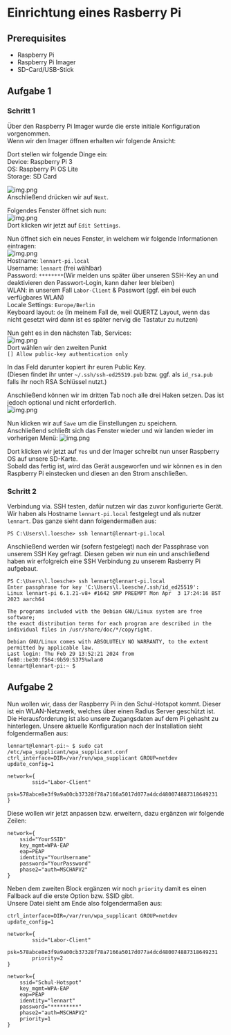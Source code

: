 # Einrichtung eines Rasberry Pi

## Prerequisites
- Raspberry Pi
- Raspberry Pi Imager
- SD-Card/USB-Stick

## Aufgabe 1
### Schritt 1
Über den Raspberry Pi Imager wurde die erste initiale Konfiguration vorgenommen.\
Wenn wir den Imager öffnen erhalten wir folgende Ansicht:

Dort stellen wir folgende Dinge ein:\
Device: Raspberry Pi 3\
OS: Raspberry Pi OS Lite\
Storage: SD Card

![img.png](assets/foto1.png)\
Anschließend drücken wir auf `Next`.

Folgendes Fenster öffnet sich nun:\
![img.png](assets/foto2.png)\
Dort klicken wir jetzt auf `Edit Settings`.

Nun öffnet sich ein neues Fenster, in welchem wir folgende Informationen eintragen:\
![img.png](assets/foto3.png)\
Hostname: `lennart-pi.local`\
Username: `lennart` (frei wählbar)\
Password: `********`(Wir melden uns später über unseren SSH-Key an und deaktivieren den Passwort-Login, kann daher leer bleiben)\
WLAN: in unserem Fall `Labor-Client` & Passwort (ggf. ein bei euch verfügbares WLAN)\
Locale Settings: `Europe/Berlin`\
Keyboard layout: `de` (In meinem Fall de, weil QUERTZ Layout, wenn das nicht gesetzt wird dann ist es später nervig die Tastatur zu nutzen)

Nun geht es in den nächsten Tab, Services:\
![img.png](assets/foto4.png)\
Dort wählen wir den zweiten Punkt\
`[] Allow public-key authentication only`

In das Feld darunter kopiert ihr euren Public Key.\
(Diesen findet ihr unter `~/.ssh/ssh-ed25519.pub` bzw. ggf. als `id_rsa.pub` falls ihr noch RSA Schlüssel nutzt.)

Anschließend können wir im dritten Tab noch alle drei Haken setzen.
Das ist jedoch optional und nicht erforderlich.\
![img.png](assets/foto5.png)

Nun klicken wir auf `Save` um die Einstellungen zu speichern.\
Anschließend schließt sich das Fenster wieder und wir landen wieder im vorherigen Menü:
![img.png](assets/foto2.png)

Dort klicken wir jetzt auf `Yes` und der Imager schreibt nun unser Raspberry OS auf unsere SD-Karte.\
Sobald das fertig ist, wird das Gerät ausgeworfen und wir können es in den Raspberry Pi einstecken und diesen an den Strom anschließen.

### Schritt 2
Verbindung via. SSH testen, dafür nutzen wir das zuvor konfigurierte Gerät.
Wir haben als Hostname `lennart-pi.local` festgelegt und als nutzer `lennart`.
Das ganze sieht dann folgendermaßen aus:
```
PS C:\Users\l.loesche> ssh lennart@lennart-pi.local
```
Anschließend werden wir (sofern festgelegt) nach der Passphrase von unserem SSH Key gefragt.
Diesen geben wir nun ein und anschließend haben wir erfolgreich eine SSH Verbindung zu unserem Rasberry Pi aufgebaut.
```
PS C:\Users\l.loesche> ssh lennart@lennart-pi.local
Enter passphrase for key 'C:\Users\l.loesche/.ssh/id_ed25519':
Linux lennart-pi 6.1.21-v8+ #1642 SMP PREEMPT Mon Apr  3 17:24:16 BST 2023 aarch64

The programs included with the Debian GNU/Linux system are free software;
the exact distribution terms for each program are described in the
individual files in /usr/share/doc/*/copyright.

Debian GNU/Linux comes with ABSOLUTELY NO WARRANTY, to the extent
permitted by applicable law.
Last login: Thu Feb 29 13:52:21 2024 from fe80::be30:f564:9b59:5375%wlan0
lennart@lennart-pi:~ $
```

## Aufgabe 2
Nun wollen wir, dass der Raspberry Pi in den Schul-Hotspot kommt.
Dieser ist ein WLAN-Netzwerk, welches über einen Radius Server geschützt ist.
Die Herausforderung ist also unsere Zugangsdaten auf dem Pi gehasht zu hinterlegen.
Unsere aktuelle Konfiguration nach der Installation sieht folgendermaßen aus:
```
lennart@lennart-pi:~ $ sudo cat /etc/wpa_supplicant/wpa_supplicant.conf
ctrl_interface=DIR=/var/run/wpa_supplicant GROUP=netdev
update_config=1

network={
        ssid="Labor-Client"
        psk=578abce8e3f9a9a00cb37328f78a7166a5017d077a4dcd480074887318649231
}
```

Diese wollen wir jetzt anpassen bzw. erweitern, dazu ergänzen wir folgende Zeilen:
```
network={
    ssid="YourSSID"
    key_mgmt=WPA-EAP
    eap=PEAP
    identity="YourUsername"
    password="YourPassword"
    phase2="auth=MSCHAPV2"
}
```

Neben dem zweiten Block ergänzen wir noch `priority` damit es einen Fallback auf die erste Option bzw. SSID gibt.\
Unsere Datei sieht am Ende also folgendermaßen aus:
```
ctrl_interface=DIR=/var/run/wpa_supplicant GROUP=netdev
update_config=1

network={
        ssid="Labor-Client"
        psk=578abce8e3f9a9a00cb37328f78a7166a5017d077a4dcd480074887318649231
        priority=2
}

network={
    ssid="Schul-Hotspot"
    key_mgmt=WPA-EAP
    eap=PEAP
    identity="lennart"
    password="*********"
    phase2="auth=MSCHAPV2"
    priority=1
}
```